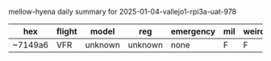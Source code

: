 mellow-hyena daily summary for 2025-01-04-vallejo1-rpi3a-uat-978

|hex|flight|model|reg|emergency|mil|weirdo|
|--|--|--|--|--|--|--|
|~7149a6|VFR|unknown|unknown|none|F|F|
